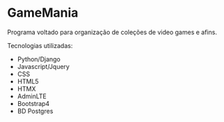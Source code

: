 # GameMania
Programa voltado para organização de coleções de video games e afins.

Tecnologias utilizadas:

- Python/Django
- Javascript/Jquery
- CSS
- HTML5
- HTMX
- AdminLTE
- Bootstrap4
- BD Postgres

